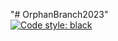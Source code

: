"# OrphanBranch2023"  
[![Code style: black](https://img.shields.io/badge/code%20style-black-000000.svg)](https://github.com/psf/black)
